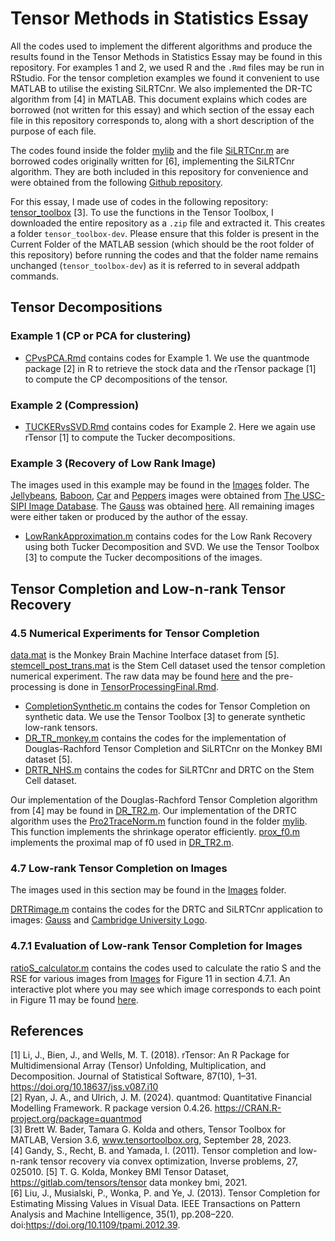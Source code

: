 # Tensor Methods in Statistics Essay

All the codes used to implement the different algorithms and produce the results found in the Tensor Methods in Statistics Essay may be found in this repository. For examples 1 and 2, we used R and the ```.Rmd``` files may be run in RStudio. For the tensor completion examples we found it convenient to use MATLAB to utilise the existing SiLRTCnr. We also implemented the DR-TC algorithm from [4] in MATLAB. This document explains which codes are borrowed (not written for this essay) and which section of the essay each file in this repository corresponds to, along with a short description of the purpose of each file.  

The codes found inside the folder [mylib](mylib) and the file [SiLRTCnr.m](SiLRTCnr.m) are borrowed codes originally written for [6], implementing the SiLRTCnr algorithm. They are both included in this repository for convenience and were obtained from the following [Github repository](https://github.com/Kaimaoge/Tensor-decomposition-completion-and-recovery-papers-and-codes).   

For this essay, I made use of codes in the following repository: [tensor_toolbox](https://gitlab.com/tensors/tensor_toolbox) [3]. To use the functions in the Tensor Toolbox, I downloaded the entire repository as a ```.zip``` file and extracted it. This creates a folder ```tensor_toolbox-dev```. Please ensure that this folder is present in the Current Folder of the MATLAB session (which should be the root folder of this repository) before running the codes and that the folder name remains unchanged (```tensor_toolbox-dev```) as it is referred to in several addpath commands.

## Tensor Decompositions

### Example 1 (CP or PCA for clustering)

- [CPvsPCA.Rmd](CPvsPCA.Rmd) contains codes for Example 1. We use the quantmode package [2] in R to retrieve the stock data and the rTensor package [1] to compute the CP decompositions of the tensor.

### Example 2 (Compression)

- [TUCKERvsSVD.Rmd](TUCKERvsSVD.Rmd) contains codes for Example 2. Here we again use rTensor [1] to compute the Tucker decompositions.

### Example 3 (Recovery of Low Rank Image)

The images used in this example may be found in the [Images](Images) folder. The [Jellybeans](Images/jellybeans.png), [Baboon](Images/baboon.png), [Car](Images/housecar.png) and [Peppers](Images/peppers.png) images were obtained from [The USC-SIPI Image Database](https://sipi.usc.edu/database/). The [Gauss](Images/Gauss.jpg) was obtained [here](https://en.wikipedia.org/wiki/Carl_Friedrich_Gauss). All remaining images were either taken or produced by the author of the essay.

- [LowRankApproximation.m](LowRankApproximation.m) contains codes for the Low Rank Recovery using both Tucker Decomposition and SVD. We use the Tensor Toolbox [3] to compute the Tucker decompositions of the images.

## Tensor Completion and Low-n-rank Tensor Recovery

### 4.5 Numerical Experiments for Tensor Completion

[data.mat](data.mat) is the Monkey Brain Machine Interface dataset from [5].  
[stemcell_post_trans.mat](stemcell_post_trans.mat) is the Stem Cell dataset used the tensor completion numerical experiment. The raw data may be found [here](Post-transplant%20data_anonymised.xlsx) and the pre-processing is done in [TensorProcessingFinal.Rmd](TensorProcessingFinal.Rmd).

- [CompletionSynthetic.m](CompletionSynthetic.m) contains the codes for Tensor Completion on synthetic data. We use the Tensor Toolbox [3] to generate synthetic low-rank tensors.
- [DR_TR_monkey.m](DR_TR_monkey.m) contains the codes for the implementation of Douglas-Rachford Tensor Completion and SiLRTCnr on the Monkey BMI dataset [5].
- [DRTR_NHS.m](DRTR_NHS.m) contains the codes for SiLRTCnr and DRTC on the Stem Cell dataset.

Our implementation of the Douglas-Rachford Tensor Completion algorithm from [4] may be found in [DR_TR2.m](DR_TR2.m). Our implementation of the DRTC algorithm uses the [Pro2TraceNorm.m](mylib/Pro2TraceNorm.m) function found in the folder [mylib](mylib). This function implements the shrinkage operator efficiently.
[prox_f0.m](prox_f0.m) implements the proximal map of f0 used in [DR_TR2.m](DR_TR2.m).

### 4.7 Low-rank Tensor Completion on Images

The images used in this section may be found in the [Images](Images) folder.

[DRTRimage.m](DRTRimage.m) contains the codes for the DRTC and SiLRTCnr application to images: [Gauss](Images/Gauss.jpg) and [Cambridge University Logo](Images/camblogo3.png).

### 4.7.1 Evaluation of Low-rank Tensor Completion for Images

[ratioS_calculator.m](ratioS_calculator.m) contains the codes used to calculate the ratio S and the RSE for various images from [Images](Images) for Figure 11 in section 4.7.1. An interactive plot where you may see which image corresponds to each point in Figure 11 may be found [here](https://tensormethodsinstatistics.github.io/Essay/SvsRSE.html).

## References

[1] Li, J., Bien, J., and Wells, M. T. (2018). rTensor: An R Package for Multidimensional Array (Tensor) Unfolding, Multiplication, and Decomposition. Journal of Statistical Software, 87(10), 1–31. https://doi.org/10.18637/jss.v087.i10  
[2] Ryan, J. A., and Ulrich, J. M. (2024). quantmod: Quantitative Financial Modelling Framework. R package version 0.4.26. https://CRAN.R-project.org/package=quantmod  
[3] Brett W. Bader, Tamara G. Kolda and others, Tensor Toolbox for MATLAB, Version 3.6, www.tensortoolbox.org, September 28, 2023.  
[4] Gandy, S., Recht, B. and Yamada, I. (2011). Tensor completion and low-n-rank tensor recovery via convex optimization, Inverse problems, 27, 025010.
[5] T. G. Kolda, Monkey BMI Tensor Dataset, https://gitlab.com/tensors/tensor data monkey bmi, 2021.  
[6] Liu, J., Musialski, P., Wonka, P. and Ye, J. (2013). Tensor Completion for Estimating Missing Values in Visual Data. IEEE Transactions on Pattern Analysis and Machine Intelligence, 35(1), pp.208–220. doi:https://doi.org/10.1109/tpami.2012.39.  
